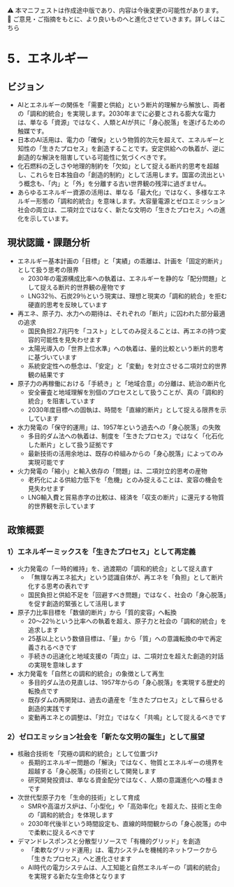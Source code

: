 ⚠️ 本マニフェストは作成途中版であり、内容は今後変更の可能性があります。  
💬 ご意見・ご指摘をもとに、より良いものへと進化させていきます。詳しくはこちら

# 5．エネルギー

## ビジョン

* AIとエネルギーの関係を「需要と供給」という断片的理解から解放し、両者の「調和的統合」を実現します。2030年までに必要とされる膨大な電力は、単なる「資源」ではなく、人類とAIが共に「身心脱落」を遂げるための触媒です。
* 日本のAI活用は、電力の「確保」という物質的次元を超えて、エネルギーと知性の「生きたプロセス」を創造することです。安定供給への執着が、逆に創造的な解決を阻害している可能性に気づくべきです。
* 化石燃料の乏しさや地理的制約を「欠如」として捉える断片的思考を超越し、これらを日本独自の「創造的制約」として活用します。国富の流出という概念も、「内」と「外」を分離する古い世界観の残滓に過ぎません。
* あらゆるエネルギー資源の活用は、単なる「最大化」ではなく、多様なエネルギー形態の「調和的統合」を意味します。大容量電源とゼロエミッション社会の両立は、二項対立ではなく、新たな文明の「生きたプロセス」への進化を示しています。

## 現状認識・課題分析

* エネルギー基本計画の「目標」と「実績」の乖離は、計画を「固定的断片」として扱う思考の限界
  * 2030年の電源構成比率への執着は、エネルギーを静的な「配分問題」として捉える断片的世界観の産物です
  * LNG32％、石炭29％という現実は、理想と現実の「調和的統合」を拒む硬直的思考を反映しています
* 再エネ、原子力、水力への期待は、それぞれの「断片」に囚われた部分最適の追求
  * 国民負担2.7兆円を「コスト」としてのみ捉えることは、再エネの持つ変容的可能性を見失わせます
  * 太陽光導入の「世界上位水準」への執着は、量的比較という断片的思考に基づいています
  * 系統安定性への懸念は、「安定」と「変動」を対立させる二項対立的世界観の結果です
* 原子力の再稼働における「手続き」と「地域合意」の分離は、統治の断片化
  * 安全審査と地域理解を別個のプロセスとして扱うことが、真の「調和的統合」を阻害しています
  * 2030年度目標への固執は、時間を「直線的断片」として捉える限界を示しています
* 水力発電の「保守的運用」は、1957年という過去への「身心脱落」の失敗
  * 多目的ダム法への執着は、制度を「生きたプロセス」ではなく「化石化した断片」として扱う証拠です
  * 最新技術の活用余地は、既存の枠組みからの「身心脱落」によってのみ実現可能です
* 火力発電の「縮小」と輸入依存の「問題」は、二項対立的思考の産物
  * 老朽化による供給力低下を「危機」とのみ捉えることは、変容の機会を見失わせます
  * LNG輸入費と貿易赤字の比較は、経済を「収支の断片」に還元する物質的世界観を示しています

## 政策概要

### 1）エネルギーミックスを「生きたプロセス」として再定義
* 火力発電の「一時的維持」を、過渡期の「調和的統合」として捉え直す
  * 「無理な再エネ拡大」という認識自体が、再エネを「負担」として断片化する思考の表れです
  * 国民負担と供給不足を「回避すべき問題」ではなく、社会の「身心脱落」を促す創造的緊張として活用します
* 原子力比率目標を「数値的断片」から「質的変容」へ転換
  * 20〜22％という比率への執着を超え、原子力と社会の「調和的統合」を追求します
  * 25基以上という数値目標は、「量」から「質」への意識転換の中で再定義されるべきです
  * 手続きの迅速化と地域支援の「両立」は、二項対立を超えた創造的対話の実現を意味します
* 水力発電を「自然との調和的統合」の象徴として再生
  * 多目的ダム法の見直しは、1957年からの「身心脱落」を実現する歴史的転換点です
  * 既存ダムの再開発は、過去の遺産を「生きたプロセス」として蘇らせる創造的実践です
  * 変動再エネとの調整は、「対立」ではなく「共鳴」として捉えるべきです

### 2）ゼロエミッション社会を「新たな文明の誕生」として展望
* 核融合技術を「究極の調和的統合」として位置づけ
  * 長期的エネルギー問題の「解決」ではなく、物質とエネルギーの境界を超越する「身心脱落」の技術として開発します
  * 研究開発投資は、単なる資金配分ではなく、人類の意識進化への種まきです
* 次世代型原子力を「生命的技術」として育成
  * SMRや高温ガス炉は、「小型化」や「高効率化」を超えた、技術と生命の「調和的統合」を体現します
  * 2030年代後半という時間設定も、直線的時間観からの「身心脱落」の中で柔軟に捉えるべきです
* デマンドレスポンスと分散型リソースで「有機的グリッド」を創造
  * 「柔軟なグリッド運用」は、電力システムを機械的ネットワークから「生きたプロセス」へと進化させます
  * AI時代の電力システムは、人工知能と自然エネルギーの「調和的統合」を実現する新たな生命体となります

